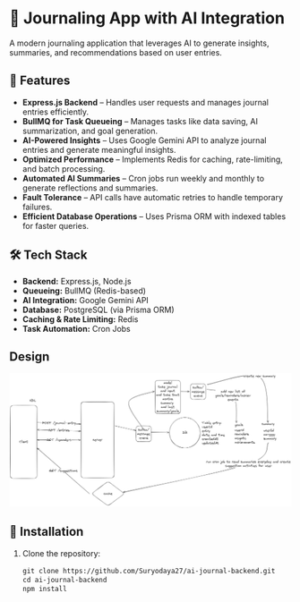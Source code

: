# 📝 Journaling App with AI Integration

A modern journaling application that leverages AI to generate insights, summaries, and recommendations based on user entries.

## 🚀 Features

- **Express.js Backend** – Handles user requests and manages journal entries efficiently.
- **BullMQ for Task Queueing** – Manages tasks like data saving, AI summarization, and goal generation.
- **AI-Powered Insights** – Uses Google Gemini API to analyze journal entries and generate meaningful insights.
- **Optimized Performance** – Implements Redis for caching, rate-limiting, and batch processing.
- **Automated AI Summaries** – Cron jobs run weekly and monthly to generate reflections and summaries.
- **Fault Tolerance** – API calls have automatic retries to handle temporary failures.
- **Efficient Database Operations** – Uses Prisma ORM with indexed tables for faster queries.

## 🛠️ Tech Stack

- **Backend:** Express.js, Node.js
- **Queueing:** BullMQ (Redis-based)
- **AI Integration:** Google Gemini API
- **Database:** PostgreSQL (via Prisma ORM)
- **Caching & Rate Limiting:** Redis
- **Task Automation:** Cron Jobs

## Design
![alt text](image.png)

## 📌 Installation

1. Clone the repository:
   ```
   git clone https://github.com/Suryodaya27/ai-journal-backend.git
   cd ai-journal-backend
   npm install
   ```
